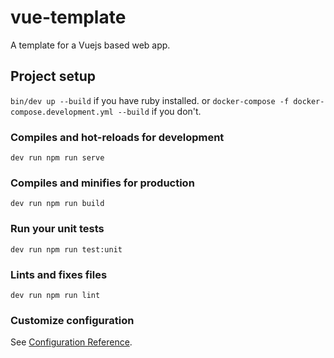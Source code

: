 # vue-template

A template for a Vuejs based web app.

## Project setup

`bin/dev up --build` if you have ruby installed.
or
`docker-compose -f docker-compose.development.yml --build` if you don't.

### Compiles and hot-reloads for development

```
dev run npm run serve
```

### Compiles and minifies for production

```
dev run npm run build
```

### Run your unit tests

```
dev run npm run test:unit
```

### Lints and fixes files

```
dev run npm run lint
```

### Customize configuration

See [Configuration Reference](https://cli.vuejs.org/config/).
